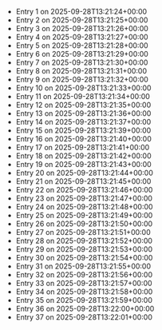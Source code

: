 - Entry 1 on 2025-09-28T13:21:24+00:00
- Entry 2 on 2025-09-28T13:21:25+00:00
- Entry 3 on 2025-09-28T13:21:26+00:00
- Entry 4 on 2025-09-28T13:21:27+00:00
- Entry 5 on 2025-09-28T13:21:28+00:00
- Entry 6 on 2025-09-28T13:21:29+00:00
- Entry 7 on 2025-09-28T13:21:30+00:00
- Entry 8 on 2025-09-28T13:21:31+00:00
- Entry 9 on 2025-09-28T13:21:32+00:00
- Entry 10 on 2025-09-28T13:21:33+00:00
- Entry 11 on 2025-09-28T13:21:34+00:00
- Entry 12 on 2025-09-28T13:21:35+00:00
- Entry 13 on 2025-09-28T13:21:36+00:00
- Entry 14 on 2025-09-28T13:21:37+00:00
- Entry 15 on 2025-09-28T13:21:39+00:00
- Entry 16 on 2025-09-28T13:21:40+00:00
- Entry 17 on 2025-09-28T13:21:41+00:00
- Entry 18 on 2025-09-28T13:21:42+00:00
- Entry 19 on 2025-09-28T13:21:43+00:00
- Entry 20 on 2025-09-28T13:21:44+00:00
- Entry 21 on 2025-09-28T13:21:45+00:00
- Entry 22 on 2025-09-28T13:21:46+00:00
- Entry 23 on 2025-09-28T13:21:47+00:00
- Entry 24 on 2025-09-28T13:21:48+00:00
- Entry 25 on 2025-09-28T13:21:49+00:00
- Entry 26 on 2025-09-28T13:21:50+00:00
- Entry 27 on 2025-09-28T13:21:51+00:00
- Entry 28 on 2025-09-28T13:21:52+00:00
- Entry 29 on 2025-09-28T13:21:53+00:00
- Entry 30 on 2025-09-28T13:21:54+00:00
- Entry 31 on 2025-09-28T13:21:55+00:00
- Entry 32 on 2025-09-28T13:21:56+00:00
- Entry 33 on 2025-09-28T13:21:57+00:00
- Entry 34 on 2025-09-28T13:21:58+00:00
- Entry 35 on 2025-09-28T13:21:59+00:00
- Entry 36 on 2025-09-28T13:22:00+00:00
- Entry 37 on 2025-09-28T13:22:01+00:00
